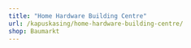 ```yaml
---
title: "Home Hardware Building Centre"
url: /kapuskasing/home-hardware-building-centre/
shop: Baumarkt
---
```


